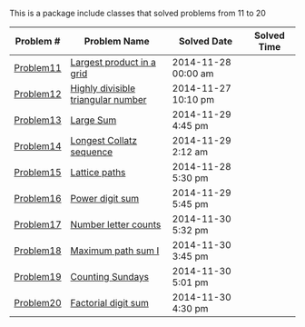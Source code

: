 This is a package include classes that solved problems from 11 to 20

|   Problem #   | Problem Name  |  Solved Date  |  Solved Time  |
| ------------- | ------------- | ------------- | ------------- |
|   [Problem11](https://github.com/tiger1993118/ProjectEuler/blob/master/ProjectEuler/src/Problem01to10/Problem11.java)   | [Largest product in a grid](https://projecteuler.net/problem=11)  | 2014-11-28 00:00 am |
|   [Problem12](https://github.com/tiger1993118/ProjectEuler/blob/master/ProjectEuler/src/Problem01to10/Problem12.java)   | [Highly divisible triangular number](https://projecteuler.net/problem=12) | 2014-11-27 10:10 pm |
|   [Problem13](https://github.com/tiger1993118/ProjectEuler/blob/master/ProjectEuler/src/Problem01to10/Problem13.java)   | [Large Sum](https://projecteuler.net/problem=13)  | 2014-11-29 4:45 pm |
|   [Problem14](https://github.com/tiger1993118/ProjectEuler/blob/master/ProjectEuler/src/Problem01to10/Problem14.java)   | [Longest Collatz sequence](https://projecteuler.net/problem=14)  | 2014-11-29 2:12 am |
|   [Problem15](https://github.com/tiger1993118/ProjectEuler/blob/master/ProjectEuler/src/Problem01to10/Problem15.java)   | [Lattice paths](https://projecteuler.net/problem=15)  | 2014-11-28 5:30 pm |
|   [Problem16](https://github.com/tiger1993118/ProjectEuler/blob/master/ProjectEuler/src/Problem01to10/Problem16.java)   | [Power digit sum](https://projecteuler.net/problem=16)  | 2014-11-29 5:45 pm |
|   [Problem17](https://github.com/tiger1993118/ProjectEuler/blob/master/ProjectEuler/src/Problem01to10/Problem17.java)   | [Number letter counts](https://projecteuler.net/problem=17)  | 2014-11-30 5:32 pm |
|   [Problem18](https://github.com/tiger1993118/ProjectEuler/blob/master/ProjectEuler/src/Problem01to10/Problem18.java)   | [Maximum path sum I](https://projecteuler.net/problem=18)  | 2014-11-30 3:45 pm |
|   [Problem19](https://github.com/tiger1993118/ProjectEuler/blob/master/ProjectEuler/src/Problem01to10/Problem19.java)   | [Counting Sundays](https://projecteuler.net/problem=19)  | 2014-11-30 5:01 pm |
|   [Problem20](https://github.com/tiger1993118/ProjectEuler/blob/master/ProjectEuler/src/Problem01to10/Problem20.java)   | [Factorial digit sum](https://projecteuler.net/problem=20)  | 2014-11-30 4:30 pm |
